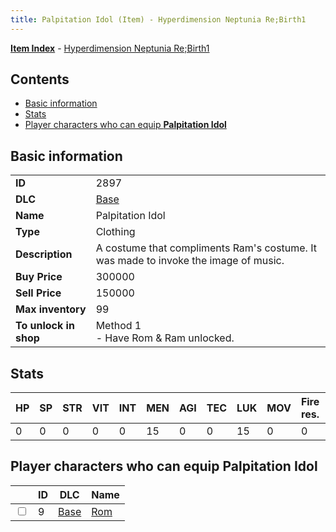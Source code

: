 ```yaml
---
title: Palpitation Idol (Item) - Hyperdimension Neptunia Re;Birth1
---
```


[**Item Index**](/neptunia/rb1/item/index.html) - [Hyperdimension Neptunia Re;Birth1](/neptunia/rb1)

## Contents

- [Basic information](#basic-information)
- [Stats](#stats)
- [Player characters who can equip **Palpitation Idol**](#player-characters-who-can-equip-palpitation-idol)

## Basic information

|   |   |
| -- | -- |
| **ID** | 2897 |
| **DLC** | [Base](/neptunia/rb1/dlc/1-base.html) |
| **Name** | Palpitation Idol |
| **Type** | Clothing |
| **Description** | A costume that compliments Ram's costume. It was made to invoke the image of music. |
| **Buy Price** | 300000 |
| **Sell Price** | 150000 |
| **Max inventory** | 99 |
| **To unlock in shop** | Method 1<br />- Have Rom & Ram unlocked. |


## Stats

| HP | SP | STR | VIT | INT | MEN | AGI | TEC | LUK | MOV | Fire res. | Ice res. | Wind res. | Lightning res. |
| -- | -- | --- | --- | --- | --- | --- | --- | --- | --- | --------- | -------- | --------- | -------------- |
| 0 | 0 | 0 | 0 | 0 | 15 | 0 | 0 | 15 | 0 | 0 | 0 | 0 | 0 |


## Player characters who can equip **Palpitation Idol**

|    | ID | DLC | Name |
| -- | -- | --- | ---- |
| <input type="checkbox" id="rb1-player-1-9" class="trackbox" /> | 9 | [Base](/neptunia/rb1/dlc/1-base.html) | [Rom](/neptunia/rb1/player/1-9-rom.html) |
